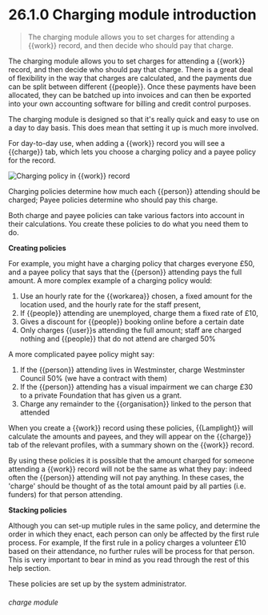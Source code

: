 # 26.1.0    Charging module introduction

> The charging module allows you to set charges for attending a {{work}} record, and then decide who should pay that charge. 

The charging module allows you to set charges for attending a {{work}} record, and then decide who should pay that charge. There is a great deal of flexibility in the way that charges are calculated, and the payments due can be split between different {{people}}. Once these payments have been allocated, they can be batched up into invoices and can then be exported into your own accounting software for billing and credit control purposes. 

The charging module is designed so that it's really quick and easy to use on a day to day basis. This does mean that setting it up is much more involved. 

For day-to-day use, when adding a {{work}} record you will see a {{charge}} tab, which lets you choose a charging policy and a payee policy for the record. 

![Charging policy in {{work}} record]({{imgpath}}1222.png)

Charging policies determine how much each {{person}} attending should be charged; Payee policies determine who should pay this charge. 

Both charge and payee policies can take various factors into account in their calculations. You create these policies to do what you need them to do. 

__Creating policies__

For example, you might have a charging policy that charges everyone £50, and a payee policy that says that the {{person}} attending pays the full amount. A more complex example of a charging policy would: 

 1. Use an hourly rate for the {{workarea}} chosen, a fixed amount for the location used, and the hourly rate for the staff present,
  2. If {{people}} attending are unemployed, charge them a fixed rate of £10,
  3. Gives a discount for {{people}} booking online before a certain date
  4. Only charges {{user}}s attending the full amount; staff are charged nothing and {{people}} that do not attend are charged 50%

A more complicated payee policy might say: 

  1. If the {{person}} attending lives in Westminster, charge Westminster Council 50% (we have a contract with them)
  2. If the {{person}} attending has a visual impairment we can charge £30 to a private Foundation that has given us a grant.
  3. Charge any remainder to the {{organisation}} linked to the person that attended

When you create a {{work}} record using these policies, {{Lamplight}} will calculate the amounts and payees, and they will appear on the {{charge}} tab of the relevant profiles, with a summary shown on the {{work}} record. 

By using these policies it is possible that the amount charged for someone attending a {{work}} record will not be the same as what they pay: indeed often the {{person}} attending will not pay anything. In these cases, the 'charge' should be thought of as the total amount paid by all parties (i.e. funders) for that person attending. 

__Stacking policies__

Although you can set-up mutiple rules in the same policy, and determine the order in which they enact, each person can only be affected by the first rule process.  For example, If the first rule in a policy charges a volunteer £10 based on their attendance, no further rules will be process for that person.  This is very important to bear in mind as you read through the rest of this help section.


These policies are set up by the system administrator. 

###### charge module

